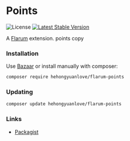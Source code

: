 # Points

![License](https://img.shields.io/badge/license-MIT-blue.svg) [![Latest Stable Version](https://img.shields.io/packagist/v/hehongyuanlove/flarum-points.svg)](https://packagist.org/packages/hehongyuanlove/flarum-points)

A [Flarum](http://flarum.org) extension.  points copy

### Installation

Use [Bazaar](https://discuss.flarum.org/d/5151-flagrow-bazaar-the-extension-marketplace) or install manually with composer:

```sh
composer require hehongyuanlove/flarum-points
```

### Updating

```sh
composer update hehongyuanlove/flarum-points
```

### Links

- [Packagist](https://packagist.org/packages/hehongyuanlove/flarum-points)
